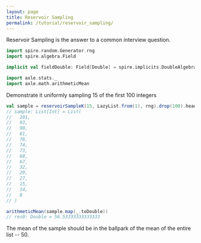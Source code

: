 ```yaml
---
layout: page
title: Reservoir Sampling
permalink: /tutorial/reservoir_sampling/
---
```


Reservoir Sampling is the answer to a common interview question.

```scala
import spire.random.Generator.rng
import spire.algebra.Field

implicit val fieldDouble: Field[Double] = spire.implicits.DoubleAlgebra

import axle.stats._
import axle.math.arithmeticMean
```

Demonstrate it uniformly sampling 15 of the first 100 integers

```scala
val sample = reservoirSampleK(15, LazyList.from(1), rng).drop(100).head
// sample: List[Int] = List(
//   101,
//   93,
//   90,
//   81,
//   76,
//   74,
//   73,
//   68,
//   67,
//   32,
//   29,
//   27,
//   15,
//   14,
//   8
// )

arithmeticMean(sample.map(_.toDouble))
// res0: Double = 56.53333333333333
```

The mean of the sample should be in the ballpark of the mean of the entire list -- 50.
